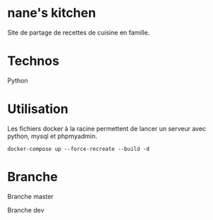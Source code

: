 # nane's kitchen

Site de partage de recettes de cuisine en famille.

# Technos

Python

# Utilisation 

Les fichiers docker à la racine permettent de lancer un serveur avec python, mysql et phpmyadmin.

`docker-compose up --force-recreate --build -d`

# Branche

Branche master

Branche dev